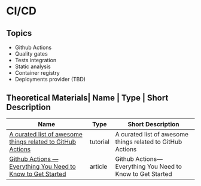 # CI/CD

## Topics
* Github Actions
* Quality gates
* Tests integration
* Static analysis
* Container registry
* Deployments provider (TBD)


## Theoretical Materials| Name                                                                                                                                        | Type     | Short Description                                         

| Name                                                                                                                                                                 | Type     | Short Description                                           |
|----------------------------------------------------------------------------------------------------------------------------------------------------------------------|----------|-------------------------------------------------------------|
| [A curated list of awesome things related to GitHub Actions](https://github.com/sdras/awesome-actions)                                                               | tutorial | A curated list of awesome things related to GitHub Actions  |
| [Github Actions — Everything You Need to Know to Get Started](https://towardsdatascience.com/github-actions-everything-you-need-to-know-to-get-started-537f1dffa0ed) | article  | Github Actions— Everything You Need to Know to Get Started  |

